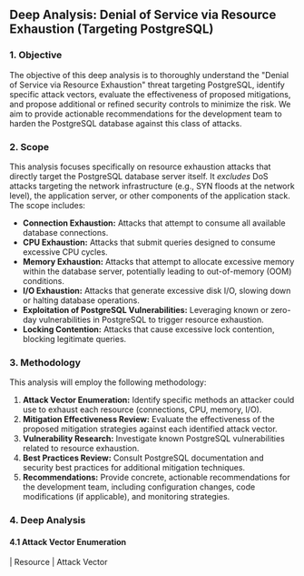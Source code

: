 ## Deep Analysis: Denial of Service via Resource Exhaustion (Targeting PostgreSQL)

### 1. Objective

The objective of this deep analysis is to thoroughly understand the "Denial of Service via Resource Exhaustion" threat targeting PostgreSQL, identify specific attack vectors, evaluate the effectiveness of proposed mitigations, and propose additional or refined security controls to minimize the risk.  We aim to provide actionable recommendations for the development team to harden the PostgreSQL database against this class of attacks.

### 2. Scope

This analysis focuses specifically on resource exhaustion attacks that directly target the PostgreSQL database server itself.  It *excludes* DoS attacks targeting the network infrastructure (e.g., SYN floods at the network level), the application server, or other components of the application stack.  The scope includes:

*   **Connection Exhaustion:**  Attacks that attempt to consume all available database connections.
*   **CPU Exhaustion:**  Attacks that submit queries designed to consume excessive CPU cycles.
*   **Memory Exhaustion:** Attacks that attempt to allocate excessive memory within the database server, potentially leading to out-of-memory (OOM) conditions.
*   **I/O Exhaustion:** Attacks that generate excessive disk I/O, slowing down or halting database operations.
*   **Exploitation of PostgreSQL Vulnerabilities:**  Leveraging known or zero-day vulnerabilities in PostgreSQL to trigger resource exhaustion.
* **Locking Contention:** Attacks that cause excessive lock contention, blocking legitimate queries.

### 3. Methodology

This analysis will employ the following methodology:

1.  **Attack Vector Enumeration:**  Identify specific methods an attacker could use to exhaust each resource (connections, CPU, memory, I/O).
2.  **Mitigation Effectiveness Review:**  Evaluate the effectiveness of the proposed mitigation strategies against each identified attack vector.
3.  **Vulnerability Research:**  Investigate known PostgreSQL vulnerabilities related to resource exhaustion.
4.  **Best Practices Review:**  Consult PostgreSQL documentation and security best practices for additional mitigation techniques.
5.  **Recommendations:**  Provide concrete, actionable recommendations for the development team, including configuration changes, code modifications (if applicable), and monitoring strategies.

### 4. Deep Analysis

#### 4.1 Attack Vector Enumeration

| Resource        | Attack Vector